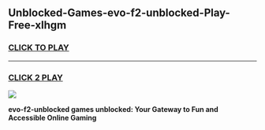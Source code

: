
## Unblocked-Games-evo-f2-unblocked-Play-Free-xlhgm
<h3>
<a href="https://premium76.site?title=evo-f2-unblocked&ref=23A">CLICK TO PLAY</a></h3>
<hr>

<h3>
<a href="https://premium76.site?title=evo-f2-unblocked&ref=23A">CLICK 2 PLAY</a>
  
</h3>

<a href="https://premium76.site?title=evo-f2-unblocked&ref=23A"><img src="https://clearcache.store/games.png"></a>


**evo-f2-unblocked games unblocked: Your Gateway to Fun and Accessible Online Gaming**
